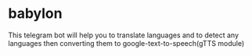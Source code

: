 # babylon
This telegram bot will help you to translate languages and to detect any languages then converting them to google-text-to-speech(gTTS module)
